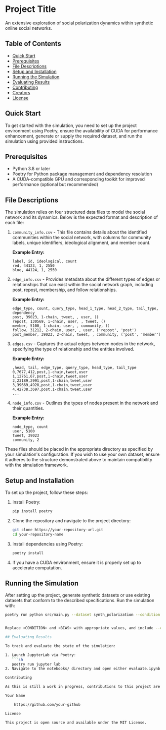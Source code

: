 # Project Title

An extensive exploration of social polarization dynamics within synthetic online social networks.

## Table of Contents

- [Quick Start](#quick-start)
- [Prerequisites](#prerequisites)
- [File Descriptions](#file-descriptions)
- [Setup and Installation](#setup-and-installation)
- [Running the Simulation](#running-the-simulation)
- [Evaluating Results](#evaluating-results)
- [Contributing](#contributing)
- [Creators](#creators)
- [License](#license)

## Quick Start

To get started with the simulation, you need to set up the project environment using Poetry, ensure the availability of CUDA for performance enhancement, generate or supply the required dataset, and run the simulation using provided instructions.

## Prerequisites

- Python 3.8 or later
- Poetry for Python package management and dependency resolution
- A CUDA-compatible GPU and corresponding toolkit for improved performance (optional but recommended)

## File Descriptions

The simulation relies on four structured data files to model the social network and its dynamics. Below is the expected format and description of each file:

1. `community_info.csv` - This file contains details about the identified communities within the social network, with columns for community labels, unique identifiers, ideological alignment, and member count.

    **Example Entry:**
    ```
    label, id, ideological, count
    red, 44123, 1, 2550
    blue, 44124, 1, 2550
    ```

2. `edge_info.csv` - Provides metadata about the different types of edges or relationships that can exist within the social network graph, including post, repost, membership, and follow relationships.

    **Example Entry:**
    ```
    edge_type, count, query_type, head_1_type, head_2_type, tail_type, dependency
    post, 39023, 1-chain, tweet, , user, ()
    repost, 130569, 1-chain, user, , tweet, ()
    member, 5100, 1-chain, user, , community, ()
    follow, 31212, 2-chain, user, , user, ('repost', 'post')
    post_member, 39023, 2-chain, tweet, , community, ('post', 'member')
    ```

3. `edges.csv` - Captures the actual edges between nodes in the network, specifying the type of relationship and the entities involved.

    **Example Entry:**
    ```
    ,head, tail, edge_type, query_type, head_type, tail_type
    0,7677,412,post,1-chain,tweet,user
    1,12761,67,post,1-chain,tweet,user
    2,23189,2991,post,1-chain,tweet,user
    3,39669,4928,post,1-chain,tweet,user
    4,42738,3697,post,1-chain,tweet,user
    ...
    ```

4. `node_info.csv` - Outlines the types of nodes present in the network and their quantities.

    **Example Entry:**
    ```
    node_type, count
    user, 5100
    tweet, 39023
    community, 2
    ```

These files should be placed in the appropriate directory as specified by your simulation's configuration. If you wish to use your own dataset, ensure it adheres to the structure demonstrated above to maintain compatibility with the simulation framework.


## Setup and Installation

To set up the project, follow these steps:

1. Install Poetry:
    ```sh
    pip install poetry
    ```

2. Clone the repository and navigate to the project directory:
    ```sh
    git clone https://your-repository-url.git
    cd your-repository-name
    ```

3. Install dependencies using Poetry:
    ```sh
    poetry install
    ```

4. If you have a CUDA environment, ensure it is properly set up to accelerate computation.

## Running the Simulation

After setting up the project, generate synthetic datasets or use existing datasets that conform to the described specifications. Run the simulation with:

```sh
poetry run python src/main.py --dataset synth_polarization --condition <CONDITION> --confirmation_bias <BIAS> [--cuda]


Replace <CONDITION> and <BIAS> with appropriate values, and include --cuda if you are utilizing a CUDA environment.

## Evaluating Results

To track and evaluate the state of the simulation:

1. Launch JupyterLab via Poetry:
   ```sh
   poetry run jupyter lab
2. Navigate to the notebooks/ directory and open either evaluate.ipynb or evaluate_multiple.ipynb.

Contributing

As this is still a work in progress, contributions to this project are greatly appreciated!

Your Name

    https://github.com/your-github

License

This project is open source and available under the MIT License.